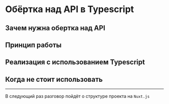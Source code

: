 # Обёртка над API в Typescript

## Зачем нужна обертка над API

## Принцип работы

## Реализация с использованием Typescript

## Когда не стоит использовать

---

В следующий раз разговор пойдёт о структуре проекта на `Nuxt.js`